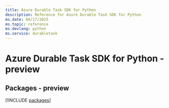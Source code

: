 ```yaml
---
title: Azure Durable Task SDK for Python
description: Reference for Azure Durable Task SDK for Python
ms.date: 04/17/2025
ms.topic: reference
ms.devlang: python
ms.service: durabletask
---
```

# Azure Durable Task SDK for Python - preview
## Packages - preview
[!INCLUDE [packages](durable-task-index.md)]